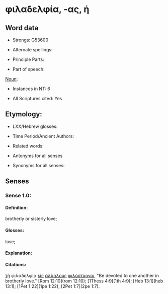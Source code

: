 # φιλαδελφία, -ας, ἡ

<!-- Status: S2=NeedsFinalCheck -->
<!-- Lexica used for edits: BDAG, FFM, LN, A-S -->

## Word data

* Strongs: G53600

* Alternate spellings:


* Principle Parts: 

* Part of speech: 

[Noun](http://ugg.readthedocs.io/en/latest/noun.html); 

* Instances in NT: 6

* All Scriptures cited: Yes

## Etymology: 

* LXX/Hebrew glosses: 

* Time Period/Ancient Authors: 

* Related words: 

* Antonyms for all senses

* Synonyms for all senses: 

## Senses 

### Sense 1.0:

#### Definition: 

brotherly or sisterly love;

#### Glosses:

love;

#### Explanation:

#### Citations:

[τῇ](../G35880/01.md) φιλαδελφίᾳ [εἰς](../G15190/01.md) [ἀλλήλους](../G02400/01.md) [φιλόστοργοι](../G53870/01.md), "Be devoted to one another in brotherly love." [Rom 12:10](rom 12:10); [1Thess 4:9](1th 4:9); [Heb 13:1](heb 13:1); [1Pet 1:22](1pe 1:22); [2Pet 1:7](2pe 1:7).  

